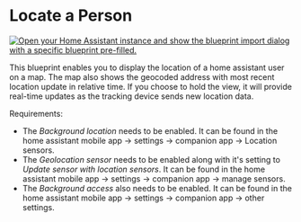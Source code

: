 # Locate a Person

[![Open your Home Assistant instance and show the blueprint import dialog with a specific blueprint pre-filled.](https://my.home-assistant.io/badges/blueprint_import.svg)](https://my.home-assistant.io/redirect/blueprint_import/?blueprint_url=https://github.com/jsittner/View-Assist/blob/locate-a-person/View_Assist_custom_sentences/Locate_a_Person/blueprint-locateaperson.yaml)

This blueprint enables you to display the location of a home assistant user on a map. The map also shows the geocoded address with most recent location update in relative time. If you choose to hold the view, it will provide real-time updates as the tracking device sends new location data.

Requirements:
  * The *Background location* needs to be enabled. It can be found in the home assistant mobile app -> settings -> companion app -> Location sensors.
  * The *Geolocation sensor* needs to be enabled along with it's setting to *Update sensor with location sensors*. It can be found in the home assistant mobile app -> settings -> companion app -> manage sensors.  
  * The *Background access* also needs to be enabled. It can be found in the home assistant mobile app -> settings -> companion app -> other settings.
